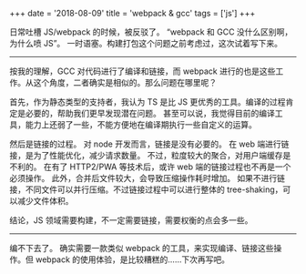 +++
date = '2018-08-09'
title = 'webpack & gcc'
tags = ['js']
+++

日常吐槽 JS/webpack 的时候，被反驳了。
“webpack 和 GCC 没什么区别啊，为什么喷 JS”。
一时语塞。构建打包这个问题之前考虑过，这次试着写下来。

---

按我的理解，GCC 对代码进行了编译和链接，而 webpack 进行的也是这些工作。从这个角度，二者确实是相似的。那么问题在哪里呢？

首先，作为静态类型的支持者，我认为 TS 是比 JS 更优秀的工具。编译的过程肯定是必要的，帮助我们更早发现潜在问题。
甚至可以说，我觉得目前的编译工具，能力上还弱了一些，不能方便地在编译期执行一些自定义的运算。

然后是链接的过程。
对 node 开发而言，链接是没有必要的。
在 web 端进行链接，是为了性能优化，减少请求数量。
不过，粒度较大的聚合，对用户端缓存是不利的。
在有了 HTTP2/PWA 等技术后，或许 web 端的链接过程也不再是一个必须操作。
此外，合并后文件较大，会导致压缩操作耗时增加。
如果不进行链接，不同文件可以并行压缩。不过链接过程中可以进行整体的 tree-shaking，可以减少文件体积。

结论，JS 领域需要构建，不一定需要链接，需要权衡的点会多一些。

---

编不下去了。
确实需要一款类似 webpack 的工具，来实现编译、链接这些操作。但 webpack 的使用体验，是比较糟糕的……下次再写吧。
